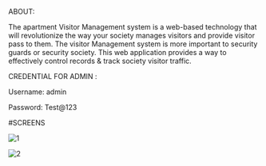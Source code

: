 ABOUT:

The apartment Visitor Management system is a web-based technology that will revolutionize the way your society manages visitors and provide visitor pass to them. The visitor Management system is more important to security guards or security society. This web application provides a way to effectively control records & track society visitor traffic.

CREDENTIAL FOR ADMIN :

Username: admin

Password: Test@123

#SCREENS

![1](https://github.com/user-attachments/assets/e1256e67-66ba-4690-853d-dadd6f727318)

![2](https://github.com/user-attachments/assets/4b7e9e1b-6544-4d79-af4c-a01e8de4db3d)

